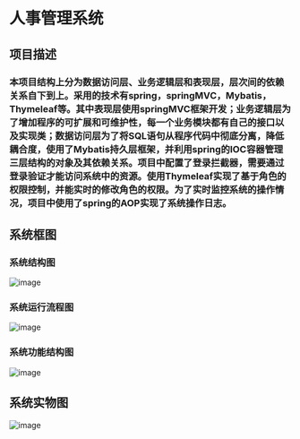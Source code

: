 # 人事管理系统
## 项目描述
### 本项目结构上分为数据访问层、业务逻辑层和表现层，层次间的依赖关系自下到上。采用的技术有spring，springMVC，Mybatis，Thymeleaf等。其中表现层使用springMVC框架开发；业务逻辑层为了增加程序的可扩展和可维护性，每一个业务模块都有自己的接口以及实现类；数据访问层为了将SQL语句从程序代码中彻底分离，降低耦合度，使用了Mybatis持久层框架，并利用spring的IOC容器管理三层结构的对象及其依赖关系。项目中配置了登录拦截器，需要通过登录验证才能访问系统中的资源。使用Thymeleaf实现了基于角色的权限控制，并能实时的修改角色的权限。为了实时监控系统的操作情况，项目中使用了spring的AOP实现了系统操作日志。
## 系统框图
### 系统结构图
![image]()
### 系统运行流程图
![image]()
### 系统功能结构图
![image](https://github.com/ichigo-ichie27/PersonnelManagementSystem/blob/master/images/QQ截图20200422122002.png)
## 系统实物图
![image](https://github.com/ichigo-ichie27/PersonnelManagementSystem/blob/master/images/QQ%E6%88%AA%E5%9B%BE20200423110606.png)
